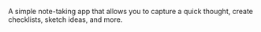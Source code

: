 A simple note-taking app that allows you to capture a quick thought, create checklists, sketch ideas, and more.
